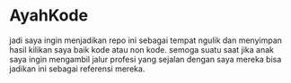 # AyahKode

jadi saya ingin menjadikan repo ini sebagai tempat ngulik dan menyimpan hasil kilikan saya baik kode atau non kode.
semoga suatu saat jika anak saya ingin mengambil jalur profesi yang sejalan dengan saya mereka bisa jadikan ini sebagai referensi mereka.
